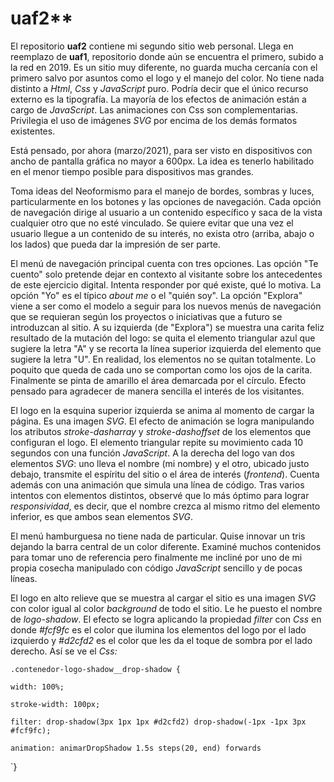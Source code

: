 
# uaf2**

El repositorio **uaf2**  contiene  mi segundo sitio web personal. Llega en reemplazo de  **uaf1**, repositorio  donde aún se encuentra el primero, subido a la red en 2019.  Es un sitio muy diferente,  no  guarda mucha cercanía con el primero salvo por asuntos como el logo  y  el  manejo del color. No tiene nada distinto a *Html*, *Css* y *JavaScript* puro. Podría decir que el único recurso externo es la tipografía. La mayoría de los efectos de animación están a cargo de *JavaScript*. Las animaciones con Css son complementarias. Privilegia el uso de imágenes *SVG* por encima de los demás formatos existentes. 

Está pensado, por ahora (marzo/2021), para ser visto en dispositivos  con ancho de pantalla gráfica no mayor a 600px. La idea es tenerlo habilitado en el menor tiempo posible para  dispositivos mas grandes.

Toma ideas del Neoformismo para el manejo de bordes, sombras y luces, particularmente en los botones y las opciones de navegación. Cada opción de navegación dirige al usuario a un contenido específico y saca de la vista cualquier otro que no esté vinculado. Se quiere evitar que una vez el usuario llegue a un contenido de su interés, no exista otro (arriba, abajo o los lados) que pueda dar la impresión de ser parte. 

El menú de navegación principal cuenta con tres opciones. Las opción "Te cuento" solo pretende dejar en contexto al visitante sobre los antecedentes de este ejercicio digital. Intenta responder por qué existe,  qué lo motiva. La opción "Yo" es el típico *about me* o el "quién soy". La opción "Explora" viene a ser como el modelo a seguir para los nuevos menús de navegación  que se requieran según  los proyectos o iniciativas que a futuro se introduzcan al sitio. A su izquierda (de "Explora") se muestra una carita feliz resultado de la mutación del logo: se quita el elemento triangular azul que sugiere la letra "A" y se recorta la línea superior izquierda del elemento que sugiere la letra "U". En realidad, los elementos no se quitan totalmente. Lo poquito que queda de cada uno  se comportan como los ojos de la carita. Finalmente se pinta de amarillo el área demarcada por el círculo. Efecto pensado para agradecer de manera sencilla el interés de los visitantes.

El logo en la esquina superior izquierda se anima al momento de cargar la página. Es una imagen *SVG*. El efecto de animación se logra manipulando los atributos *stroke-dasharray* y *stroke-dashoffset* de los elementos que configuran el logo. El elemento triangular repite su movimiento cada 10 segundos con una función *JavaScript*. A la derecha del logo van dos elementos *SVG*: uno lleva el nombre (mi nombre) y el otro, ubicado justo debajo, transmite el espíritu del sitio o el área de interés (*frontend*). Cuenta además con una animación que simula una línea de código. Tras varios intentos con elementos distintos, observé que lo más óptimo para lograr *responsividad*, es decir, que el nombre crezca al mismo ritmo del elemento inferior, es que ambos sean elementos *SVG*. 

El menú hamburguesa no tiene nada de particular. Quise innovar  un tris  dejando la barra central de un color diferente. Examiné muchos contenidos para tomar uno de referencia pero finalmente me incliné por uno de mi propia cosecha  manipulado con código *JavaScript* sencillo y de pocas líneas. 

El logo en alto relieve que se muestra al cargar el sitio es una imagen *SVG* con color igual al color *background*  de todo el sitio. Le he puesto el nombre de *logo-shadow*. El efecto se logra aplicando la propiedad *filter* con *Css* en donde *#fcf9fc* es el color que ilumina los elementos del logo por el lado izquierdo y *#d2cfd2* es el color que les da el toque de sombra por el lado derecho. Así se ve el *Css:*

`.contenedor-logo-shadow__drop-shadow {`

  `width: 100%;`

  `stroke-width: 100px;`

  `filter: drop-shadow(3px 1px 1px #d2cfd2) drop-shadow(-1px -1px 3px #fcf9fc);`

  `animation: animarDropShadow 1.5s steps(20, end) forwards`

`}















